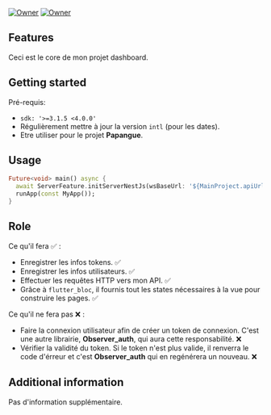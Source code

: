 [![Owner](https://img.shields.io/badge/Owner-Samakunchan%20Technology-blue)](https://samakunchan-technology.com/)
[![Owner](https://img.shields.io/badge/OBSERVER--CORE-v0.16.0-orange)](https://samakunchan-technology.com/)
## Features

Ceci est le core de mon projet dashboard.

## Getting started

Pré-requis:

- `sdk: '>=3.1.5 <4.0.0'`
- Régulièrement mettre à jour la version `intl` (pour les dates).
- Etre utiliser pour le projet **Papangue**.

## Usage

```dart
Future<void> main() async {
  await ServerFeature.initServerNestJs(wsBaseUrl: '${MainProject.apiUrl}/');
  runApp(const MyApp());
}
```

## Role

Ce qu'il fera ✅ :

- Enregistrer les infos tokens. ✅
- Enregistrer les infos utilisateurs. ✅
- Effectuer les requêtes HTTP vers mon API. ✅
- Grâce à `flutter_bloc`, il fournis tout les states nécessaires à la vue pour construire les pages. ✅

Ce qu'il ne fera pas ❌ :

- Faire la connexion utilisateur afin de créer un token de connexion. C'est une autre librairie, **Observer_auth**, qui aura cette responsabilité. ❌
- Vérifier la validité du token. Si le token n'est plus valide, il renverra le code d'érreur et c'est **Observer_auth** qui en regénérera un nouveau. ❌


## Additional information

Pas d'information supplémentaire.